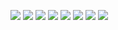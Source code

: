 
![](http://twitter.com/ls_pp/statuses/183564196745723904)
![](http://twitter.com/ls_pp/statuses/182720629068414978)
![](http://twitter.com/ls_pp/statuses/182668616687296512)
![](http://twitter.com/ls_pp/statuses/182437054074978304)
![](http://twitter.com/ls_pp/statuses/182345380434948096)
![](http://twitter.com/ls_pp/statuses/181965562010808320)
![](http://twitter.com/ls_pp/statuses/181700353811685376)
![](http://twitter.com/ls_pp/statuses/181698221737906176)
